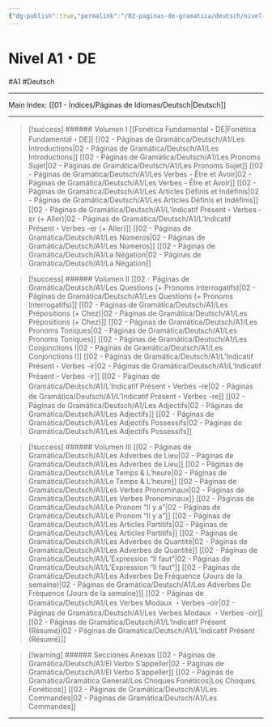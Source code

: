 ```yaml
---
{"dg-publish":true,"permalink":"/02-paginas-de-gramatica/deutsch/nivel-a1-de/"}
---
```


# Nivel A1・DE
#A1 #Deutsch 
___
Main Index: [[01 - Índices/Páginas de Idiomas/Deutsch\|Deutsch]]
___


> [!success] ###### Volumen I
>[[Fonética Fundamental・DE\|Fonética Fundamental・DE]]
 [[02 - Páginas de Gramática/Deutsch/A1/Les Introductions\|02 - Páginas de Gramática/Deutsch/A1/Les Introductions]]
[[02 - Páginas de Gramática/Deutsch/A1/Les Pronoms Sujet\|02 - Páginas de Gramática/Deutsch/A1/Les Pronoms Sujet]]
 [[02 - Páginas de Gramática/Deutsch/A1/Les Verbes - Être et Avoir\|02 - Páginas de Gramática/Deutsch/A1/Les Verbes - Être et Avoir]]
 [[02 - Páginas de Gramática/Deutsch/A1/Les Articles Définis et Indéfinis\|02 - Páginas de Gramática/Deutsch/A1/Les Articles Définis et Indéfinis]]
 [[02 - Páginas de Gramática/Deutsch/A1/L’Indicatif Présent・Verbes -er (+ Aller)\|02 - Páginas de Gramática/Deutsch/A1/L’Indicatif Présent・Verbes -er (+ Aller)]]
 [[02 - Páginas de Gramática/Deutsch/A1/Les Números\|02 - Páginas de Gramática/Deutsch/A1/Les Números]]
 [[02 - Páginas de Gramática/Deutsch/A1/La Négation\|02 - Páginas de Gramática/Deutsch/A1/La Négation]]



> [!success] ###### Volumen II
 [[02 - Páginas de Gramática/Deutsch/A1/Les Questions (+ Pronoms Interrogatifs)\|02 - Páginas de Gramática/Deutsch/A1/Les Questions (+ Pronoms Interrogatifs)]]
[[02 - Páginas de Gramática/Deutsch/A1/Les Prépositions (+ Chez)\|02 - Páginas de Gramática/Deutsch/A1/Les Prépositions (+ Chez)]]
 [[02 - Páginas de Gramática/Deutsch/A1/Les Pronoms Toniques\|02 - Páginas de Gramática/Deutsch/A1/Les Pronoms Toniques]]
 [[02 - Páginas de Gramática/Deutsch/A1/Les Conjonctions I\|02 - Páginas de Gramática/Deutsch/A1/Les Conjonctions I]]
 [[02 - Páginas de Gramática/Deutsch/A1/L’Indicatif Présent・Verbes -ir\|02 - Páginas de Gramática/Deutsch/A1/L’Indicatif Présent・Verbes -ir]]
 [[02 - Páginas de Gramática/Deutsch/A1/L’Indicatif Présent・Verbes -re\|02 - Páginas de Gramática/Deutsch/A1/L’Indicatif Présent・Verbes -re]]
 [[02 - Páginas de Gramática/Deutsch/A1/Les Adjectifs\|02 - Páginas de Gramática/Deutsch/A1/Les Adjectifs]]
 [[02 - Páginas de Gramática/Deutsch/A1/Les Adjectifs Possessifs\|02 - Páginas de Gramática/Deutsch/A1/Les Adjectifs Possessifs]]



> [!success] ###### Volumen III
 [[02 - Páginas de Gramática/Deutsch/A1/Les Adverbes de Lieu\|02 - Páginas de Gramática/Deutsch/A1/Les Adverbes de Lieu]]
 [[02 - Páginas de Gramática/Deutsch/A1/Le Temps & L’heure\|02 - Páginas de Gramática/Deutsch/A1/Le Temps & L’heure]]
 [[02 - Páginas de Gramática/Deutsch/A1/Les Verbes Pronominaux\|02 - Páginas de Gramática/Deutsch/A1/Les Verbes Pronominaux]]
 [[02 - Páginas de Gramática/Deutsch/A1/Le Pronom “Il y a”\|02 - Páginas de Gramática/Deutsch/A1/Le Pronom “Il y a”]]
 [[02 - Páginas de Gramática/Deutsch/A1/Les Articles Partitifs\|02 - Páginas de Gramática/Deutsch/A1/Les Articles Partitifs]]
 [[02 - Páginas de Gramática/Deutsch/A1/Les Adverbes de Quantité\|02 - Páginas de Gramática/Deutsch/A1/Les Adverbes de Quantité]]
 [[02 - Páginas de Gramática/Deutsch/A1/L’Expression “Il faut”\|02 - Páginas de Gramática/Deutsch/A1/L’Expression “Il faut”]]
 [[02 - Páginas de Gramática/Deutsch/A1/Les Adverbes De Fréquence (Jours de la semaine)\|02 - Páginas de Gramática/Deutsch/A1/Les Adverbes De Fréquence (Jours de la semaine)]]
 [[02 - Páginas de Gramática/Deutsch/A1/Les Verbes Modaux ・Verbes -oir\|02 - Páginas de Gramática/Deutsch/A1/Les Verbes Modaux ・Verbes -oir]]
 [[02 - Páginas de Gramática/Deutsch/A1/L’Indicatif Présent (Résumé)\|02 - Páginas de Gramática/Deutsch/A1/L’Indicatif Présent (Résumé)]]



>[!warning] ###### Secciones Anexas
 [[02 - Páginas de Gramática/Deutsch/A1/El Verbo S’appeller\|02 - Páginas de Gramática/Deutsch/A1/El Verbo S’appeller]]
 [[02 - Páginas de Gramática/Gramática General/Los Choques Fonéticos\|Los Choques Fonéticos]]
 [[02 - Páginas de Gramática/Deutsch/A1/Les Commandes\|02 - Páginas de Gramática/Deutsch/A1/Les Commandes]]

___
